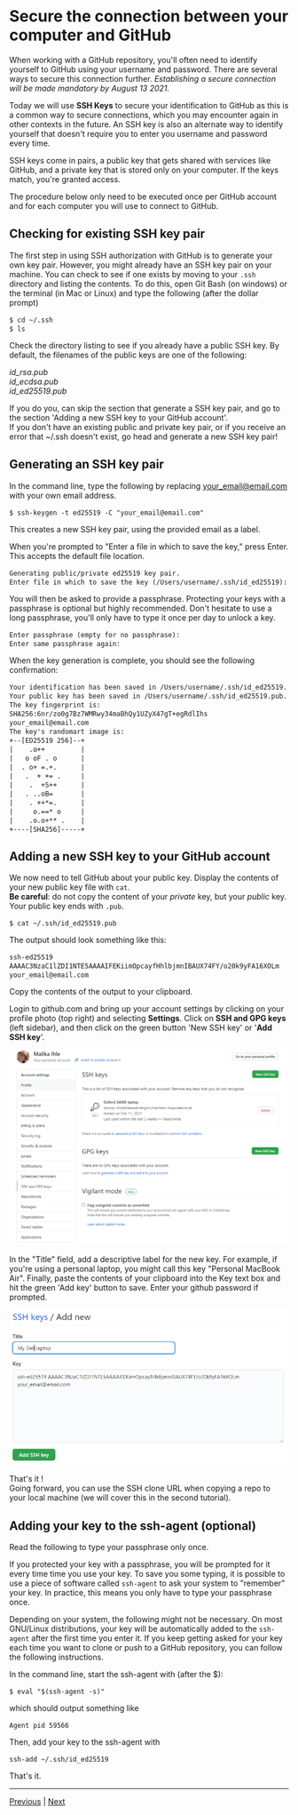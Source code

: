 # Secure the connection between your computer and GitHub

When working with a GitHub repository, you'll often need to identify yourself to GitHub using your username and password. There are several ways to secure this connection further. *Establishing a secure connection will be made mandatory by August 13 2021.* 

Today we will use **SSH Keys** to secure your identification to GitHub as this is a common way to secure connections, which you may encounter again in other contexts in the future. An SSH key is also an alternate way to identify yourself that doesn't require you to enter you username and password every time.

SSH keys come in pairs, a public key that gets shared with services like GitHub, and a private key that is stored only on your computer. If the keys match, you're granted access.

The procedure below only need to be executed once per GitHub account and for each computer you will use to connect to GitHub.

## Checking for existing SSH key pair
The first step in using SSH authorization with GitHub is to generate your own key pair. 
However, you might already have an SSH key pair on your machine. You can check to see if one exists by moving to your `.ssh` directory and listing the contents. To do this, open Git Bash (on windows) or the terminal (in Mac or Linux) and type the following (after the dollar prompt)

```
$ cd ~/.ssh
$ ls
```

Check the directory listing to see if you already have a public SSH key. By default, the filenames of the public keys are one of the following:

*id_rsa.pub*  
*id_ecdsa.pub*  
*id_ed25519.pub*  

If you do you, can skip the section that generate a SSH key pair, and go to the section 'Adding a new SSH key to your GitHub account'.  
If you don't have an existing public and private key pair, or if you receive an error that ~/.ssh doesn't exist, go head and generate a new SSH key pair!

## Generating an SSH key pair

In the command line, type the following by replacing your_email@email.com with your own email address.

```
$ ssh-keygen -t ed25519 -C "your_email@email.com"
```

This creates a new SSH key pair, using the provided email as a label.

When you're prompted to "Enter a file in which to save the key," press Enter. This accepts the default file location.

```
Generating public/private ed25519 key pair.  
Enter file in which to save the key (/Users/username/.ssh/id_ed25519):  
```

You will then be asked to provide a passphrase. Protecting your keys with a passphrase is optional but highly recommended. Don't hesitate to use a long passphrase, you'll only have to type it once per day to unlock a key.

```
Enter passphrase (empty for no passphrase):  
Enter same passphrase again:
```

When the key generation is complete, you should see the following confirmation:

```
Your identification has been saved in /Users/username/.ssh/id_ed25519.
Your public key has been saved in /Users/username/.ssh/id_ed25519.pub.
The key fingerprint is:
SHA256:6nr/zo0g7Bz7WMRwy34maBhQy1UZyX47gT+egRdlIhs your_email@email.com
The key's randomart image is:
+--[ED25519 256]--+
|    .o++         |
|   o oF . o      |
|  . o+ =.+.      |
|   .  + += .     |
|    .  +S++      |
|   . ..oB=       |
|    . ++*=.      |
|     o.==* o     |
|    .o.o+** .    |
+----[SHA256]-----+
```


## Adding a new SSH key to your GitHub account

We now need to tell GitHub about your public key. Display the contents of your new public key file with `cat`.  
**Be careful**: do not copy the content of your *private* key, but your *public* key. Your public key ends with `.pub`.

```
$ cat ~/.ssh/id_ed25519.pub
```

The output should look something like this:

```
ssh-ed25519 AAAAC3NzaC1lZDI1NTE5AAAAIFEKiimOpcayfHhlbjmnIBAUX74FY/o20k9yFA16XOLm your_email@email.com
```

Copy the contents of the output to your clipboard.

Login to github.com and bring up your account settings by clicking on your profile photo (top right) and selecting **Settings**. Click on **SSH and GPG keys** (left sidebar), and then click on the green button 'New SSH key' or '**Add SSH key**'.

![](./assets/ssh-key.png)

In the "Title" field, add a descriptive label for the new key. For example, if you're using a personal laptop, you might call this key "Personal MacBook Air". Finally, paste the contents of your clipboard into the Key text box and hit the green 'Add key' button to save. Enter your github password if prompted.

![](./assets/add-ssh-key.png)

That's it !  
Going forward, you can use the SSH clone URL when copying a repo to your local machine (we will cover this in the second tutorial).

## Adding your key to the ssh-agent (optional)

Read the following to type your passphrase only once.

If you protected your key with a passphrase, you will be prompted
for it every time time you use your key. To save you some typing, it
is possible to use a piece of software called `ssh-agent` to ask your
system to "remember" your key. In practice, this means you only have
to type your passphrase once.

Depending on your system, the following might not be necessary. On
most GNU/Linux distributions, your key will be automatically added to
the `ssh-agent` after the first time you enter it. If you keep getting
asked for your key each time you want to clone or push to a GitHub
repository, you can follow the following instructions.

In the command line, start the ssh-agent with (after the $):

```
$ eval "$(ssh-agent -s)"
```

which should output something like
```
Agent pid 59566
```

Then, add your key to the ssh-agent with

```
ssh-add ~/.ssh/id_ed25519
```

That's it.

***

[Previous](./github.md) | [Next](./rstudio_project.md)

